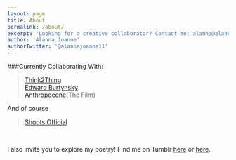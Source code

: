 ```yaml
---
layout: page
title: About 
permalink: /about/
excerpt: 'Looking for a creative collaborator? Contact me: alanna@alannajoanne.com!'
author: 'Alanna Joanne'
authorTwitter: '@alannajoanne11'
---
```


###Currently Collaborating With:

> [Think2Thing](https://twitter.com/Think2thing)  
> [Edward Burtynsky](https://twitter.com/edwardburtynsky)  
> [Anthropocene](https://twitter.com/anthropocene)(The Film)  

And of course

>[Shoots Official](http://shootsofficial.com)

<br>

I also invite you to explore my poetry! Find me on Tumblr [here](http://alannajoanne.tumblr.com) or [here](http://seasalt-stardust-wanderlust.tumblr.com).

